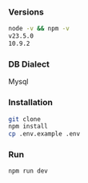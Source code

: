 ### Versions

```bash
node -v && npm -v
v23.5.0
10.9.2
```

### DB Dialect

Mysql

### Installation

```bash
git clone
npm install
cp .env.example .env
```

### Run

```bash
npm run dev
```
